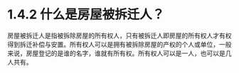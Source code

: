 # 1.4.2 什么是房屋被拆迁人？

房屋被拆迁人是指被拆除房屋的所有权人，只有被拆迁人即房屋的所有权人才有权得到拆迁补偿与安置。所有权人可以是拥有被拆除房屋的产权的个人或单位，一般来说，房屋登记的是谁的名字，谁就有所有权。所有权人可以是一人，也可以是几人共有。
